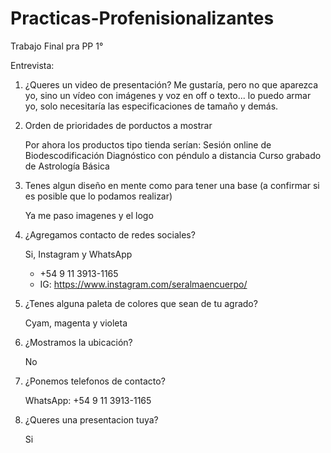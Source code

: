 # Practicas-Profenisionalizantes
Trabajo Final pra PP 1°

Entrevista:

1. ¿Queres un video de presentación?
    Me gustaría, pero no que aparezca yo, sino un vídeo con imágenes y voz en off o texto... lo puedo armar yo, solo necesitaría las especificaciones de tamaño y demás.

2. Orden de prioridades de porductos a mostrar

    Por ahora los productos tipo tienda serían:
        Sesión online de Biodescodificación
        Diagnóstico con péndulo a distancia
        Curso grabado de Astrología Básica

3. Tenes algun diseño en mente como para tener una base (a confirmar si es posible que lo podamos realizar)

    Ya me paso imagenes y el logo

4. ¿Agregamos contacto de redes sociales?

    Si, Instagram y WhatsApp
    - +54 9 11 3913-1165
    - IG: https://www.instagram.com/seralmaencuerpo/

5. ¿Tenes alguna paleta de colores que sean de tu agrado?

    Cyam, magenta y violeta

6. ¿Mostramos la ubicación?

    No

7. ¿Ponemos telefonos de contacto?

    WhatsApp: +54 9 11 3913-1165

8. ¿Queres una presentacion tuya?

    Si